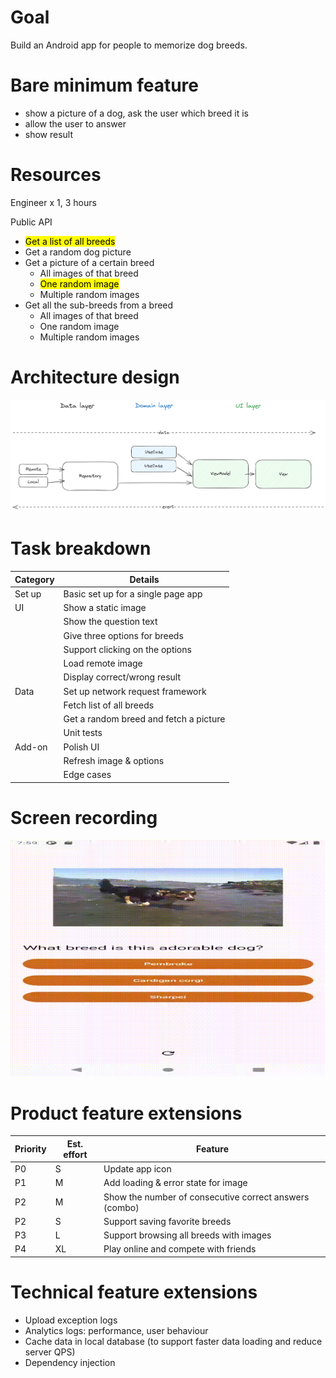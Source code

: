 # Goal
Build an Android app for people to memorize dog breeds.

# Bare minimum feature
- show a picture of a dog, ask the user which breed it is
- allow the user to answer
- show result

# Resources
Engineer x 1, 3 hours

Public API
- <mark>Get a list of all breeds</mark>
- Get a random dog picture
- Get a picture of a certain breed
    - All images of that breed
    - <mark>One random image</mark>
    - Multiple random images
- Get all the sub-breeds from a breed
    - All images of that breed
    - One random image
    - Multiple random images

# Architecture design
![arch-diagram.png](media%2Farch-diagram.png)

# Task breakdown
| Category | Details                                |
|----------|----------------------------------------|
| Set up   | Basic set up for a single page app     |
| UI       | Show a static image                    |
|          | Show the question text                 |
|          | Give three options for breeds          |
|          | Support clicking on the options        |
|          | Load remote image                      |
|          | Display correct/wrong result           |
| Data     | Set up network request framework       |
|          | Fetch list of all breeds               |
|          | Get a random breed and fetch a picture |
|          | Unit tests                             | 
| Add-on   | Polish UI                              |
|          | Refresh image & options                |
|          | Edge cases                             |

# Screen recording
![Screen_recording_20241124_155922.gif](media%2FScreen_recording_20241124_155922.gif)

# Product feature extensions
| Priority | Est. effort | Feature                                                |
|----------|-------------|--------------------------------------------------------|
| P0       | S           | Update app icon                                        |
| P1       | M           | Add loading & error state for image                    |
| P2       | M           | Show the number of consecutive correct answers (combo) |
| P2       | S           | Support saving favorite breeds                         |
| P3       | L           | Support browsing all breeds with images                |
| P4       | XL          | Play online and compete with friends                   |

# Technical feature extensions
- Upload exception logs
- Analytics logs: performance, user behaviour
- Cache data in local database (to support faster data loading and reduce server QPS)
- Dependency injection